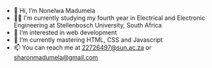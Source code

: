 - 👋 Hi, I’m Nonelwa Madumela
- 👨‍🎓 I'm currently studying my fourth year in Electrical and Electronic Engineering at Stellenbosch University, South Africa
- 👀 I’m interested in web development
- 🌱 I’m currently mastering HTML, CSS and Javascript 
- 📫 You can reach me at 22726497@sun.ac.za or sharonmadumela@gmail.com

<!---
22726497/22726497 is a ✨ special ✨ repository because its `README.md` (this file) appears on your GitHub profile.
You can click the Preview link to take a look at your changes.
--->
